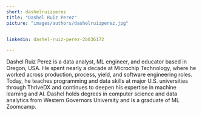 ```yaml
---
short: dashelruizperez
title: "Dashel Ruiz Perez"
picture: "images/authors/dashelruizperez.jpg"


linkedin: dashel-ruiz-perez-2b036172

---
```


Dashel Ruiz Perez is a data analyst, ML engineer, and educator based in Oregon, USA. He spent nearly a decade at Microchip Technology, where he worked across production, process, yield, and software engineering roles. Today, he teaches programming and data skills at major U.S. universities through ThriveDX and continues to deepen his expertise in machine learning and AI. Dashel holds degrees in computer science and data analytics from Western Governors University and is a graduate of ML Zoomcamp.